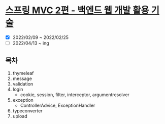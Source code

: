 # [스프링 MVC 2편 - 백엔드 웹 개발 활용 기술](https://www.inflearn.com/course/%EC%8A%A4%ED%94%84%EB%A7%81-mvc-2/dashboard)

- [x] 2022/02/09 ~ 2022/02/25
- [ ] 2022/04/13 ~ ing

## 목차

1. thymeleaf
2. message
3. validation
4. login
    - cookie, session, filter, interceptor, argumentresolver
5. exception
   - ControllerAdvice, ExceptionHandler
6. typeconverter
7. upload
